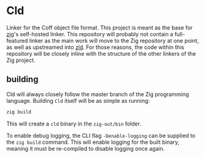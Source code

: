 # Cld

Linker for the Coff object file format. This project is meant as the base for [zig](https://ziglang.org)'s self-hosted linker.
This repository will probably not contain a full-featured linker as the main work will move to the Zig repository at one point,
as well as upstreamed into [zld](https://github.com/kubkon/zld).
For those reasons, the code within this repository will be closely inline with the structure of the other linkers of the Zig project.

## building

Cld will always closely follow the master branch of the Zig programming language.
Building `Cld` itself will be as simple as running:
```sh
zig build
```
This will create a `cld` binary in the `zig-out/bin` folder.

To enable debug logging, the CLI flag `-Denable-logging` can be supplied to the `zig build` command.
This will enable logging for the built binary, meaning it must be re-compiled to disable logging once again.
